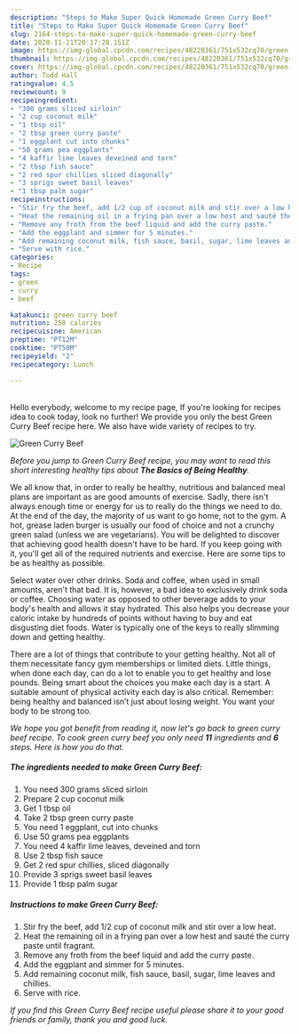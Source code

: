 ```yaml
---
description: "Steps to Make Super Quick Homemade Green Curry Beef"
title: "Steps to Make Super Quick Homemade Green Curry Beef"
slug: 2164-steps-to-make-super-quick-homemade-green-curry-beef
date: 2020-11-21T20:17:28.151Z
image: https://img-global.cpcdn.com/recipes/48220361/751x532cq70/green-curry-beef-recipe-main-photo.jpg
thumbnail: https://img-global.cpcdn.com/recipes/48220361/751x532cq70/green-curry-beef-recipe-main-photo.jpg
cover: https://img-global.cpcdn.com/recipes/48220361/751x532cq70/green-curry-beef-recipe-main-photo.jpg
author: Todd Hall
ratingvalue: 4.5
reviewcount: 9
recipeingredient:
- "300 grams sliced sirloin"
- "2 cup coconut milk"
- "1 tbsp oil"
- "2 tbsp green curry paste"
- "1 eggplant cut into chunks"
- "50 grams pea eggplants"
- "4 kaffir lime leaves deveined and torn"
- "2 tbsp fish sauce"
- "2 red spur chillies sliced diagonally"
- "3 sprigs sweet basil leaves"
- "1 tbsp palm sugar"
recipeinstructions:
- "Stir fry the beef, add 1/2 cup of coconut milk and stir over a low heat."
- "Heat the remaining oil in a frying pan over a low hest and sauté the curry paste until fragrant."
- "Remove any froth from the beef liquid and add the curry paste."
- "Add the eggplant and simmer for 5 minutes."
- "Add remaining coconut milk, fish sauce, basil, sugar, lime leaves and chillies."
- "Serve with rice."
categories:
- Recipe
tags:
- green
- curry
- beef

katakunci: green curry beef 
nutrition: 258 calories
recipecuisine: American
preptime: "PT12M"
cooktime: "PT50M"
recipeyield: "2"
recipecategory: Lunch

---
```

<br>
Hello everybody, welcome to my recipe page, If you're looking for recipes idea to cook today, look no further! We provide you only the best Green Curry Beef recipe here. We also have wide variety of recipes to try.
<br>


![Green Curry Beef](https://img-global.cpcdn.com/recipes/48220361/751x532cq70/green-curry-beef-recipe-main-photo.jpg)

<i>Before you jump to Green Curry Beef recipe, you may want to read this short interesting healthy tips about <strong>The Basics of Being Healthy</strong>.</i>

We all know that, in order to really be healthy, nutritious and balanced meal plans are important as are good amounts of exercise. Sadly, there isn't always enough time or energy for us to really do the things we need to do. At the end of the day, the majority of us want to go home, not to the gym. A hot, grease laden burger is usually our food of choice and not a crunchy green salad (unless we are vegetarians). You will be delighted to discover that achieving good health doesn't have to be hard. If you keep going with it, you'll get all of the required nutrients and exercise. Here are some tips to be as healthy as possible.

Select water over other drinks. Soda and coffee, when used in small amounts, aren't that bad. It is, however, a bad idea to exclusively drink soda or coffee. Choosing water as opposed to other beverage adds to your body's health and allows it stay hydrated. This also helps you decrease your caloric intake by hundreds of points without having to buy and eat disgusting diet foods. Water is typically one of the keys to really slimming down and getting healthy.

There are a lot of things that contribute to your getting healthy. Not all of them necessitate fancy gym memberships or limited diets. Little things, when done each day, can do a lot to enable you to get healthy and lose pounds. Being smart about the choices you make each day is a start. A suitable amount of physical activity each day is also critical. Remember: being healthy and balanced isn’t just about losing weight. You want your body to be strong too. 


<i>We hope you got benefit from reading it, now let's go back to green curry beef recipe. To cook green curry beef you only need <strong>11</strong> ingredients and <strong>6</strong> steps. Here is how you do that.
</i>

##### The ingredients needed to make Green Curry Beef:

1. You need 300 grams sliced sirloin
1. Prepare 2 cup coconut milk
1. Get 1 tbsp oil
1. Take 2 tbsp green curry paste
1. You need 1 eggplant, cut into chunks
1. Use 50 grams pea eggplants
1. You need 4 kaffir lime leaves, deveined and torn
1. Use 2 tbsp fish sauce
1. Get 2 red spur chillies, sliced diagonally
1. Provide 3 sprigs sweet basil leaves
1. Provide 1 tbsp palm sugar


##### Instructions to make Green Curry Beef:

1. Stir fry the beef, add 1/2 cup of coconut milk and stir over a low heat.
1. Heat the remaining oil in a frying pan over a low hest and sauté the curry paste until fragrant.
1. Remove any froth from the beef liquid and add the curry paste.
1. Add the eggplant and simmer for 5 minutes.
1. Add remaining coconut milk, fish sauce, basil, sugar, lime leaves and chillies.
1. Serve with rice.


<i>If you find this Green Curry Beef recipe useful please share it to your good friends or family, thank you and good luck.</i>
